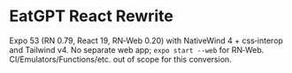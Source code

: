 # EatGPT React Rewrite

Expo 53 (RN 0.79, React 19, RN‑Web 0.20) with NativeWind 4 + css‑interop and Tailwind v4.
No separate web app; `expo start --web` for RN‑Web. CI/Emulators/Functions/etc. out of scope for this conversion.
